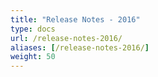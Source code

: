 ```yaml
---
title: "Release Notes - 2016"
type: docs
url: /release-notes-2016/
aliases: [/release-notes-2016/]
weight: 50
---
```


